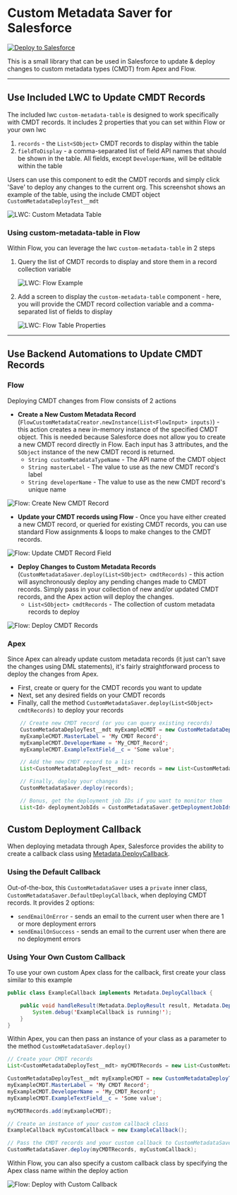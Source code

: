 # Custom Metadata Saver for Salesforce

<a href="https://githubsfdeploy.herokuapp.com?owner=jongpie&repo=CustomMetadataSaver&ref=main">
  <img alt="Deploy to Salesforce"
       src="https://raw.githubusercontent.com/afawcett/githubsfdeploy/master/deploy.png">
</a>

This is a small library that can be used in Salesforce to update & deploy changes to custom metadata types (CMDT) from Apex and Flow.

---

## Use Included LWC to Update CMDT Records

The included lwc `custom-metadata-table` is designed to work specifically with CMDT records. It includes 2 properties that you can set within Flow or your own lwc

1. `records` - the `List<SObject>` CMDT records to display within the table
2. `fieldToDisplay` - a comma-separated list of field API names that should be shown in the table. All fields, except `DeveloperName`, will be editable within the table

Users can use this component to edit the CMDT records and simply click 'Save' to deploy any changes to the current org. This screenshot shows an example of the table, using the include CMDT object `CustomMetadataDeployTest__mdt`

![LWC: Custom Metadata Table](./content/lwc-custom-metadata-table.png)

### Using custom-metadata-table in Flow

Within Flow, you can leverage the lwc `custom-metadata-table` in 2 steps

1. Query the list of CMDT records to display and store them in a record collection variable

    ![LWC: Flow Example](./content/lwc-flow-builder.png)

2. Add a screen to display the `custom-metadata-table` component - here, you will provide the CMDT record collection variable and a comma-separated list of fields to display

    ![LWC: Flow Table Properties](./content/lwc-flow-table-properties.png)

---

## Use Backend Automations to Update CMDT Records

### Flow

Deploying CMDT changes from Flow consists of 2 actions

-   **Create a New Custom Metadata Record** (`FlowCustomMetadataCreator.newInstance(List<FlowInput> inputs)`) - this action creates a new in-memory instance of the specified CMDT object. This is needed because Salesforce does not allow you to create a new CMDT record directly in Flow. Each input has 3 attributes, and the `SObject` instance of the new CMDT record is returned.
    -   `String customMetadataTypeName` - The API name of the CMDT object
    -   `String masterLabel` - The value to use as the new CMDT record's label
    -   `String developerName` - The value to use as the new CMDT record's unique name

![Flow: Create New CMDT Record](./content/flow-create-new-cmdt-record.png)

-   **Update your CMDT records using Flow** - Once you have either created a new CMDT record, or queried for existing CMDT records, you can use standard Flow assignments & loops to make changes to the CMDT records.

![Flow: Update CMDT Record Field](./content/flow-get-cmdt-and-update.png)

-   **Deploy Changes to Custom Metadata Records** (`CustomMetadataSaver.deploy(List<SObject> cmdtRecords)` - this action will asynchronously deploy any pending changes made to CMDT records. Simply pass in your collection of new and/or updated CMDT records, and the Apex action will deploy the changes.
    -   `List<SObject> cmdtRecords` - The collection of custom metadata records to deploy

![Flow: Deploy CMDT Records](./content/flow-deploy-cmdt-records.png)

### Apex

Since Apex can already update custom metadata records (it just can't save the changes using DML statements), it's fairly straightforward process to deploy the changes from Apex.

-   First, create or query for the CMDT records you want to update
-   Next, set any desired fields on your CMDT records
-   Finally, call the method `CustomMetadataSaver.deploy(List<SObject> cmdtRecords)` to deploy your records

```java
    // Create new CMDT record (or you can query existing records)
    CustomMetadataDeployTest__mdt myExampleCMDT = new CustomMetadataDeployTest__mdt();
    myExampleCMDT.MasterLabel = 'My CMDT Record';
    myExampleCMDT.DeveloperName = 'My_CMDT_Record';
    myExampleCMDT.ExampleTextField__c = 'Some value';

    // Add the new CMDT record to a list
    List<CustomMetadataDeployTest__mdt> records = new List<CustomMetadataDeployTest__mdt>{myExampleCMDT};

    // Finally, deploy your changes
    CustomMetadataSaver.deploy(records);

    // Bonus, get the deployment job IDs if you want to monitor them
    List<Id> deploymentJobIds = CustomMetadataSaver.getDeploymentJobIds();
```

## Custom Deployment Callback

When deploying metadata through Apex, Salesforce provides the ability to create a callback class using [Metadata.DeployCallback](https://developer.salesforce.com/docs/atlas.en-us.apexcode.meta/apexcode/apex_interface_Metadata_DeployCallback.htm).

### Using the Default Callback

Out-of-the-box, this `CustomMetadataSaver` uses a `private` inner class, `CustomMetadataSaver.DefaultDeployCallback`, when deploying CMDT records. It provides 2 options:

-   `sendEmailOnError` - sends an email to the current user when there are 1 or more deployment errors
-   `sendEmailOnSuccess` - sends an email to the current user when there are no deployment errors

### Using Your Own Custom Callback

To use your own custom Apex class for the callback, first create your class similar to this example

```java
public class ExampleCallback implements Metadata.DeployCallback {

    public void handleResult(Metadata.DeployResult result, Metadata.DeployCallbackContext context) {
        System.debug('ExampleCallback is running!');
    }
}

```

Within Apex, you can then pass an instance of your class as a parameter to the method `CustomMetadataSaver.deploy()`

```java
// Create your CMDT records
List<CustomMetadataDeployTest__mdt> myCMDTRecords = new List<CustomMetadataDeployTest__mdt>();

CustomMetadataDeployTest__mdt myExampleCMDT = new CustomMetadataDeployTest__mdt();
myExampleCMDT.MasterLabel = 'My CMDT Record';
myExampleCMDT.DeveloperName = 'My_CMDT_Record';
myExampleCMDT.ExampleTextField__c = 'Some value';

myCMDTRecords.add(myExampleCMDT);

// Create an instance of your custom callback class
ExampleCallback myCustomCallback = new ExampleCallback();

// Pass the CMDT records and your custom callback to CustomMetadataSaver
CustomMetadataSaver.deploy(myCMDTRecords, myCustomCallback);

```

Within Flow, you can also specify a custom callback class by specifying the Apex class name within the deploy action

![Flow: Deploy with Custom Callback](./content/flow-deploy-with-custom-callback.png)

